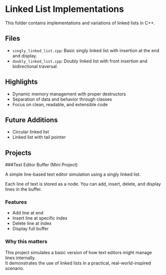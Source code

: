 # Linked List Implementations

This folder contains implementations and variations of linked lists in C++.

## Files

- `singly_linked_list.cpp`: Basic singly linked list with insertion at the end and display.
- `doubly_linked_list.cpp`: Doubly linked list with front insertion and bidirectional traversal.


## Highlights

- Dynamic memory management with proper destructors
- Separation of data and behavior through classes
- Focus on clean, readable, and extensible code

## Future Additions

- Circular linked list
- Linked list with tail pointer

## Projects

###Text Editor Buffer (Mini Project)

A simple line-based text editor simulation using a singly linked list.

Each line of text is stored as a node. You can add, insert, delete, and display lines in the buffer.

### Features

- Add line at end
- Insert line at specific index
- Delete line at index
- Display full buffer

### Why this matters

This project simulates a basic version of how text editors might manage lines internally.  
It demonstrates the use of linked lists in a practical, real-world-inspired scenario.
